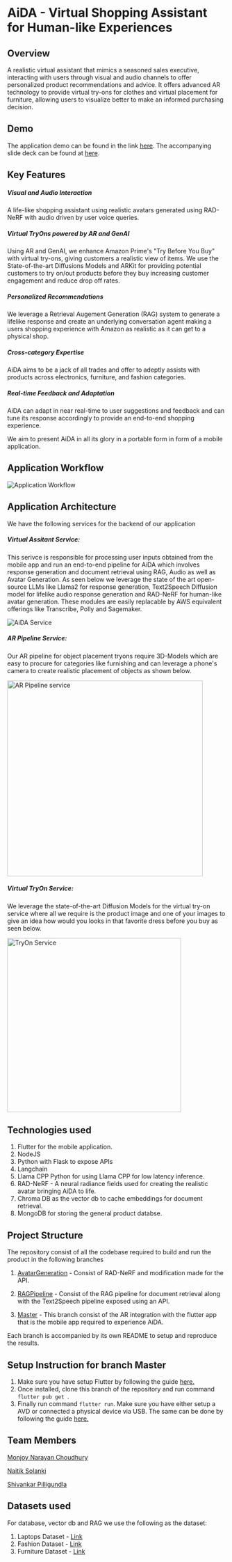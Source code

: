 # AiDA - **Virtual Shopping Assistant for Human-like Experiences**

## Overview

A realistic virtual assistant that mimics a seasoned sales executive, interacting with users through visual and audio channels to offer personalized product recommendations and advice. It offers advanced AR technology to provide virtual try-ons for clothes and virtual placement for furniture, allowing users to visualize better to make an informed purchasing decision.

## Demo

The application demo can be found in the link [here](https://drive.google.com/drive/folders/1xRIUcLRfiWLs1h7BuCB4ogYSaAvG9y2i?usp=sharing). The accompanying slide deck can be found at [here](https://github.com/shivankar-p/AiDA/blob/master/AiDA%20Presentation.pdf).

## Key Features

##### **Visual and Audio Interaction**

A life-like shopping assistant using realistic avatars generated using RAD-NeRF with audio driven by user voice queries.

##### Virtual TryOns powered by AR and GenAI

Using AR and GenAI, we enhance Amazon Prime's "Try Before You Buy" with virtual try-ons, giving customers a realistic view of items. We use the State-of-the-art Diffusions Models and ARKit for providing potential customers to try on/out products before they buy increasing customer engagement and reduce drop off rates.

##### Personalized Recommendations

We leverage a Retrieval Augement Generation (RAG) system to generate a lifelike response and create an underlying conversation agent making a users shopping experience with Amazon as realistic as it can get to a physical shop.

##### Cross-category Expertise

AiDA aims to be a jack of all trades and offer to adeptly assists with products across electronics, furniture, and fashion categories.

##### Real-time Feedback and Adaptation

AiDA can adapt in near real-time to user suggestions and feedback and can tune its response accordingly to provide an end-to-end shopping experience.

We aim to present AiDA in all its glory in a portable form in form of a mobile application.

## Application Workflow

<img src="./images/flow_diagram.png" alt="Application Workflow" height=""/>

## Application Architecture

We have the following services for the backend of our application

##### Virtual Assitant Service:

This serivce is responsible for processing user inputs obtained from the mobile app and run an end-to-end pipeline for AiDA which involves response generation and document retrieval using RAG, Audio as well as Avatar Generation. As seen below we leverage the state of the art open-source LLMs like Llama2 for response generation, Text2Speech Diffusion model for lifelike audio response generation and RAD-NeRF for human-like avatar generation. These modules are easily replacable by AWS equivalent offerings like Transcribe, Polly and Sagemaker.

<img src="./images/AiDA.png" alt="AiDA Service" />

##### AR Pipeline Service:

Our AR pipeline for object placement tryons require 3D-Models which are easy to procure for categories like furnishing and can leverage a phone's camera to create realistic placement of objects as shown below.

<img src="./images/ARKit.png" alt="AR Pipeline service" height=450 />

##### Virtual TryOn Service:

We leverage the state-of-the-art Diffusion Models for the virtual try-on service where all we require is the product image and one of your images to give an idea how would you looks in that favorite dress before you buy as seen below.

<img src="./images/TryOnPipe.png" alt="TryOn Service" height=400 />

## Technologies used

1. Flutter for the mobile application.
2. NodeJS
3. Python with Flask to expose APIs
4. Langchain
5. Llama CPP Python for using Llama CPP for low latency inference.
6. RAD-NeRF - A neural radiance fields used for creating the realistic avatar bringing AiDA to life.
7. Chroma DB as the vector db to cache embeddings for document retrieval.
8. MongoDB for storing the general product databse.

## Project Structure

The repository consist of all the codebase required to build and run the product in the following branches

1.  [AvatarGeneration](https://github.com/shivankar-p/AiDA/tree/AvatarGeneration) - Consist of RAD-NeRF and modification made for the API.

2.  [RAGPipeline](https://github.com/shivankar-p/AiDA/tree/RAGPipeline) - Consist of the RAG pipeline for document retrieval along with the Text2Speech pipeline exposed using an API.

3.  [Master](https://github.com/shivankar-p/AiDA/tree/master) - This branch consist of the AR integration with the flutter app that is the mobile app required to experience AiDA.

Each branch is accompanied by its own README to setup and reproduce the results.

## Setup Instruction for branch Master

1. Make sure you have setup Flutter by following the guide [here.](https://docs.flutter.dev/get-started/install)
2. Once installed, clone this branch of the repository and run command `flutter pub get `.
3. Finally run command `flutter run`. Make sure you have either setup a AVD or connected a physical device via USB. The same can be done by following the guide [here.](https://docs.flutter.dev/get-started/install/linux/android)

## Team Members

[Monjoy Narayan Choudhury](https://www.linkedin.com/in/monjoy-narayan-choudhury-a424b3200/)

[Naitik Solanki](https://www.linkedin.com/in/naitik-solanki-44511420a/)

[Shivankar Pilligundla](https://www.linkedin.com/in/shivankarpi/)

## Datasets used

For database, vector db and RAG we use the following as the dataset:

1. Laptops Dataset - [Link](https://www.kaggle.com/datasets/surajksharma7/laptop)
2. Fashion Dataset - [Link](https://www.kaggle.com/datasets/hiteshsuthar101/myntra-fashion-product-dataset)
3. Furniture Dataset - [Link](https://www.kaggle.com/datasets/crawlfeeds/furniture-products-dataset-from-amazon)

